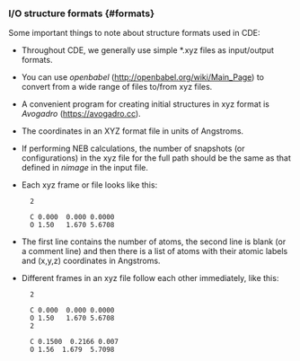 ### I/O structure formats {#formats}

Some important things to note about structure formats used in CDE:

- Throughout CDE, we generally use simple *.xyz files as input/output formats.

- You can use *openbabel* (http://openbabel.org/wiki/Main_Page) to convert from a wide range of files to/from xyz files.

- A convenient program for creating initial structures in xyz format is *Avogadro* (https://avogadro.cc).

- The coordinates in an XYZ format file in units of Angstroms.

- If performing NEB calculations, the number of snapshots (or configurations) in the xyz file for the full path should be the same as that defined in *nimage* in the input file.

- Each xyz frame or file looks like this:

		2

		C 0.000  0.000 0.0000
		O 1.50   1.670 5.6708


- The first line contains the number of atoms, the second line is blank (or a comment line) and then there is a list of atoms with their atomic labels and (x,y,z) coordinates in Angstroms.

- Different frames in an xyz file follow each other immediately, like this:

		2

		C 0.000  0.000 0.0000
		O 1.50   1.670 5.6708
		2

		C 0.1500  0.2166 0.007
		O 1.56  1.679  5.7098
